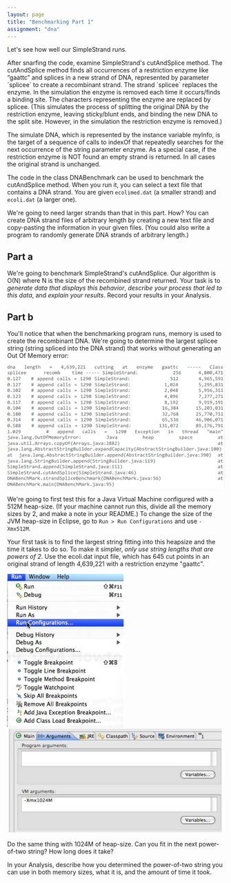 ```yaml
---
layout: page
title: "Benchmarking Part 1"
assignment: "dna"
---
```

<p>Let's see how well our SimpleStrand runs.</p>
<p>After snarfing the code, examine SimpleStrand's cutAndSplice method. The cutAndSplice method finds all occurrences of a restriction enzyme like “gaattc” and splices in a new strand of DNA, represented by parameter `splicee` to create a recombinant strand. The strand `splicee` replaces the enzyme. In the simulation the enzyme is removed each time it occurs/finds a binding site. The characters representing the enzyme are replaced by splicee. (This simulates the process of splitting the original DNA by the restriction enzyme, leaving sticky/blunt ends, and binding the new DNA to the split site. However, in the simulation the restriction enzyme is removed.) </p>
<p>The simulate DNA, which is represented by the instance variable myInfo, is the target of a sequence of calls to indexOf that repeatedly searches for the next occurrence of the string parameter enzyme. As a special case, if the restriction enzyme is NOT found an empty strand is returned. In all cases the original strand is unchanged.</p>
<p>The code in the class DNABenchmark can be used to benchmark the cutAndSplice method. When you run it, you can select a text file that contains a DNA strand. You are given <code>ecolimed.dat</code> (a smaller strand) and <code>ecoli.dat</code> (a larger one).</p>
<p>We're going to need larger strands than that in this part. How? You can create DNA strand files of arbitrary length by creating a new text file and copy-pasting the information in your given files. (You could also write a program to randomly generate DNA strands of arbitrary length.)</p>
<h2>Part a</h2>
<p>We're going to benchmark SimpleStrand's cutAndSplice. Our algorithm is O(N) where N is the size of the recombined strand returned. Your task is to <em>generate data that displays this behavior</em>, <em>describe your process that led to this data</em>, and <em>explain your results</em>. Record your results in your Analysis.</p>
<h2>Part b</h2>
<p>You'll notice that when the benchmarking program runs, memory is used to create the recombinant DNA. We're going to determine the largest splicee string (string spliced into the DNA strand) that works without generating an Out Of Memory error:</p>
<img src="img/sample-benchmark.PNG">
<p>We're going to first test this for a Java Virtual Machine configured with a 512M heap-size. (If your machine cannot run this, divide all the memory sizes by 2, and make a note in your README.) To change the size of the JVM heap-size in Eclipse, go to <code>Run > Run Configurations</code> and use <code>-Xmx512M</code>.</p>
<p>Your first task is to find the largest string fitting into this heapsize and the time it takes to do so. To make it simpler, <em>only use string lengths that are powers of 2</em>. Use the ecoli.dat input file, which has 645 cut points in an original strand of length 4,639,221 with a restriction enzyme "gaattc".</p>
<img src="img/run-configurations.PNG">
<img src="img/vm-arguments.PNG">
<p>Do the same thing with 1024M of heap-size. Can you fit in the next power-of-two string? How long does it take?</p>
<p>In your Analysis, describe how you determined the power-of-two string you can use in both memory sizes, what it is, and the amount of time it took.</p>
